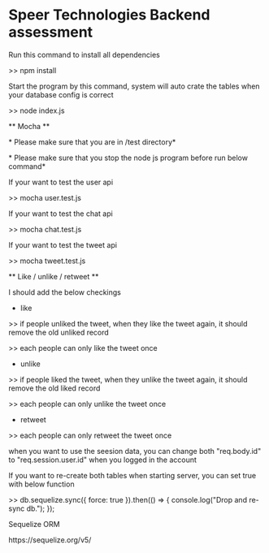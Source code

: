 # Speer Technologies Backend assessment


Run this command to install all dependencies
<p> >> npm install</p>

Start the program by this command, system will auto crate the tables when your database config is correct
<p> >> node index.js </p>


** Mocha **
<p>* Please make sure that you are in /test directory*</p>
<p>* Please make sure that you stop the node js program before run below command*</p>
If your want to test the user api
<p> >> mocha user.test.js </p>

If your want to test the chat api
<p> >> mocha chat.test.js </p>

If your want to test the tweet api
<p> >> mocha tweet.test.js </p>

** Like / unlike / retweet **
<p>I should add the below checkings</p>

- like
<p> >> if people unliked the tweet, when they like the tweet again, it should remove the old unliked record</p>
<p> >> each people can only like the tweet once</p>

- unlike
<p> >> if people liked the tweet, when they unlike the tweet again, it should remove the old liked record </p>
<p> >> each people can only unlike the tweet once </p>

- retweet
<p> >> each people can only retweet the tweet once </p>


<p>when you want to use the seesion data, you can change both "req.body.id" to "req.session.user.id" when you logged in the account</p>

<p> If you want to re-create both tables when starting server, you can set true with below function
<p> >> db.sequelize.sync({ force: true }).then(() => {
  console.log("Drop and re-sync db.");
});</p>
Sequelize ORM 
<p>https://sequelize.org/v5/</p>
